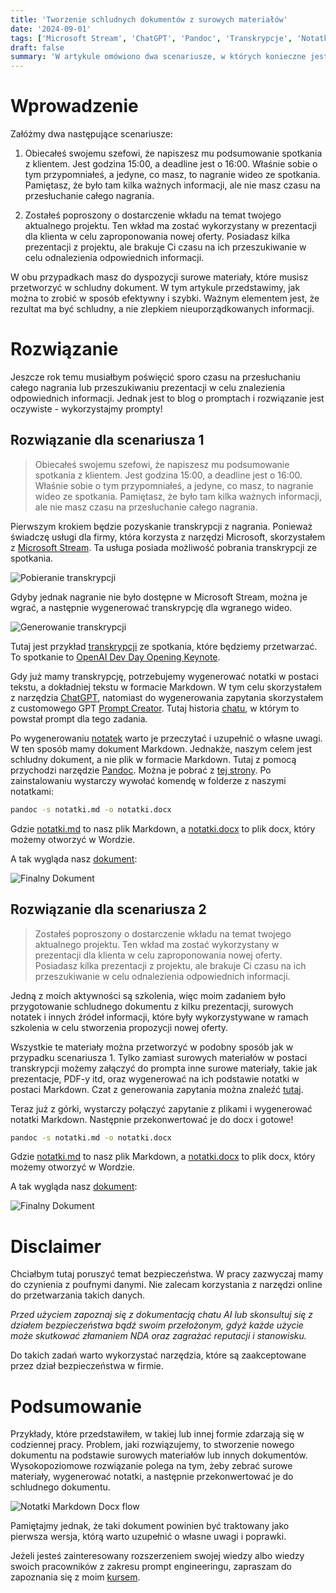 ```yaml
---
title: 'Tworzenie schludnych dokumentów z surowych materiałów'
date: '2024-09-01'
tags: ['Microsoft Stream', 'ChatGPT', 'Pandoc', 'Transkrypcje', 'Notatki', 'Dokumenty', 'AI', 'Prompt Engineering']
draft: false
summary: 'W artykule omówiono dwa scenariusze, w których konieczne jest szybkie przetworzenie surowych materiałów w schludny dokument. Przedstawiam krok po kroku, jak wykorzystać narzędzia ChatGPT do tworzenia notatek w formacie Markdown oraz Pandoc do konwersji tych notatek na schludne dokumenty Word'
---
```


# Wprowadzenie
Załóżmy dwa następujące scenariusze:

1. Obiecałeś swojemu szefowi, że napiszesz mu podsumowanie spotkania z klientem. Jest godzina 15:00, a deadline jest o 16:00. Właśnie sobie o tym przypomniałeś, a jedyne, co masz, to nagranie wideo ze spotkania. Pamiętasz, że było tam kilka ważnych informacji, ale nie masz czasu na przesłuchanie całego nagrania.
   
2. Zostałeś poproszony o dostarczenie wkładu na temat twojego aktualnego projektu. Ten wkład ma zostać wykorzystany w prezentacji dla klienta w celu zaproponowania nowej oferty. Posiadasz kilka prezentacji z projektu, ale brakuje Ci czasu na ich przeszukiwanie w celu odnalezienia odpowiednich informacji.

W obu przypadkach masz do dyspozycji surowe materiały, które musisz przetworzyć w schludny dokument. W tym artykule przedstawimy, jak można to zrobić w sposób efektywny i szybki. Ważnym elementem jest, że rezultat ma być schludny, a nie zlepkiem nieuporządkowanych informacji.

# Rozwiązanie

Jeszcze rok temu musiałbym poświęcić sporo czasu na przesłuchaniu całego nagrania lub przeszukiwaniu prezentacji w celu znalezienia odpowiednich informacji. Jednak jest to blog o promptach i rozwiązanie jest oczywiste - wykorzystajmy prompty!

## Rozwiązanie dla scenariusza 1

> Obiecałeś swojemu szefowi, że napiszesz mu podsumowanie spotkania z klientem. Jest godzina 15:00, a deadline jest o 16:00. Właśnie sobie o tym przypomniałeś, a jedyne, co masz, to nagranie wideo ze spotkania. Pamiętasz, że było tam kilka ważnych informacji, ale nie masz czasu na przesłuchanie całego nagrania.

Pierwszym krokiem będzie pozyskanie transkrypcji z nagrania. Ponieważ świadczę usługi dla firmy, która korzysta z narzędzi Microsoft, skorzystałem z [Microsoft Stream](https://www.microsoft.com/en-us/microsoft-365/microsoft-stream). Ta usługa posiada możliwość pobrania transkrypcji ze spotkania.

![Pobieranie transkrypcji](/blog/tworzenie-dokumentu-z-surowych-notatek/microsoft-streams-download-transcript.jpg?style=centerme)

Gdyby jednak nagranie nie było dostępne w Microsoft Stream, można je wgrać, a następnie wygenerować transkrypcję dla wgranego wideo. 

![Generowanie transkrypcji](/blog/tworzenie-dokumentu-z-surowych-notatek/microsoft-streams-generate-transcript.jpg?style=centerme)

Tutaj jest przykład [transkrypcji](/blog/tworzenie-dokumentu-z-surowych-notatek/OpenAIDevDayOpeningKeynote.txt) ze spotkania, które będziemy przetwarzać. To spotkanie to [OpenAI Dev Day Opening Keynote](https://www.youtube.com/watch?v=U9mJuUkhUzk).

Gdy już mamy transkrypcję, potrzebujemy wygenerować notatki w postaci tekstu, a dokładniej tekstu w formacie Markdown. W tym celu skorzystałem z narzędzia [ChatGPT](https://chatgpt.com/), natomiast do wygenerowania zapytania skorzystałem z customowego GPT [Prompt Creator](https://chatgpt.com/g/g-TUlA5YcA6-prompt-creator). Tutaj historia [chatu](https://chatgpt.com/share/ffabae18-957b-4991-b5b5-011374a3e303), w którym to powstał prompt dla tego zadania. 

Po wygenerowaniu [notatek](https://chatgpt.com/share/46657db6-96e2-4096-8b6f-9f50b1d52f00) warto je przeczytać i uzupełnić o własne uwagi.   
W ten sposób mamy dokument Markdown. Jednakże, naszym celem jest schludny dokument, a nie plik w formacie Markdown. Tutaj z pomocą przychodzi narzędzie [Pandoc](https://pandoc.org/). Można je pobrać z [tej strony](https://github.com/jgm/pandoc/releases/tag/3.3). Po zainstalowaniu wystarczy wywołać komendę w folderze z naszymi notatkami:

```bash
pandoc -s notatki.md -o notatki.docx
```

Gdzie [notatki.md](/blog/tworzenie-dokumentu-z-surowych-notatek/OpenAIDevDayOpeningKeynote.md) to nasz plik Markdown, a [notatki.docx](/blog/tworzenie-dokumentu-z-surowych-notatek/OpenAIDevDayOpeningKeynote.docx) to plik docx, który możemy otworzyć w Wordzie.

A tak wygląda nasz [dokument](/blog/tworzenie-dokumentu-z-surowych-notatek/OpenAIDevDayOpeningKeynote.docx):

![Finalny Dokument](/blog/tworzenie-dokumentu-z-surowych-notatek/OpenAIDevDayOpeningKeynote.jpg)

## Rozwiązanie dla scenariusza 2

> Zostałeś poproszony o dostarczenie wkładu na temat twojego aktualnego projektu. Ten wkład ma zostać wykorzystany w prezentacji dla klienta w celu zaproponowania nowej oferty. Posiadasz kilka prezentacji z projektu, ale brakuje Ci czasu na ich przeszukiwanie w celu odnalezienia odpowiednich informacji.

Jedną z moich aktywności są szkolenia, więc moim zadaniem było przygotowanie schludnego dokumentu z kilku prezentacji, surowych notatek i innych źródeł informacji, które były wykorzystywane w ramach szkolenia w celu stworzenia propozycji nowej oferty.

Wszystkie te materiały można przetworzyć w podobny sposób jak w przypadku scenariusza 1. Tylko zamiast surowych materiałów w postaci transkrypcji możemy załączyć do prompta inne surowe materiały, takie jak prezentacje, PDF-y itd, oraz wygenerować na ich podstawie notatki w postaci Markdown. Czat z generowania zapytania można znaleźć  [tutaj](https://chatgpt.com/share/0ab4ffc5-0a60-4ce1-aca5-e6355131ea03).

Teraz już z górki, wystarczy połączyć zapytanie z plikami i wygenerować notatki Markdown. Następnie przekonwertować je do docx i gotowe!

```bash
pandoc -s notatki.md -o notatki.docx
```

Gdzie [notatki.md](/blog/tworzenie-dokumentu-z-surowych-notatek/trainingProposition.md) to nasz plik Markdown, a [notatki.docx](/blog/tworzenie-dokumentu-z-surowych-notatek/trainingProposition.docx) to plik docx, który możemy otworzyć w Wordzie.

A tak wygląda nasz [dokument](/blog/tworzenie-dokumentu-z-surowych-notatek/trainingProposition.docx):

![Finalny Dokument](/blog/tworzenie-dokumentu-z-surowych-notatek/trainingProposition.jpg)


# Disclaimer

Chciałbym tutaj poruszyć temat bezpieczeństwa. W pracy zazwyczaj mamy do czynienia z poufnymi danymi. Nie zalecam korzystania z narzędzi online do przetwarzania takich danych.

*Przed użyciem zapoznaj się z dokumentacją chatu AI lub skonsultuj się z działem bezpieczeństwa bądź swoim przełożonym, gdyż każde użycie może skutkować złamaniem NDA oraz zagrażać reputacji i stanowisku.*

Do takich zadań warto wykorzystać narzędzia, które są zaakceptowane przez dział bezpieczeństwa w firmie.

# Podsumowanie

Przykłady, które przedstawiłem, w takiej lub innej formie zdarzają się w codziennej pracy. Problem, jaki rozwiązujemy, to stworzenie nowego dokumentu na podstawie surowych materiałów lub innych dokumentów. Wysokopoziomowe rozwiązanie polega na tym, żeby zebrać surowe materiały, wygenerować notatki, a następnie przekonwertować je do schludnego dokumentu.

![Notatki Markdown Docx flow](/blog/tworzenie-dokumentu-z-surowych-notatek/notatki-markdown-docx-flow.jpg)

Pamiętajmy jednak, że taki dokument powinien być traktowany jako pierwsza wersja, którą warto uzupełnić o własne uwagi i poprawki.

Jeżeli jesteś zainteresowany rozszerzeniem swojej wiedzy albo wiedzy swoich pracowników z zakresu prompt engineeringu, zapraszam do zapoznania się z moim [kursem](https://aidlazabieganych.pl/training).
